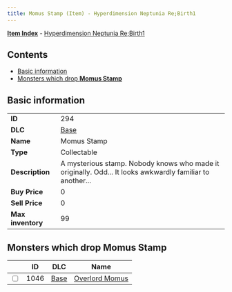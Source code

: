 ```yaml
---
title: Momus Stamp (Item) - Hyperdimension Neptunia Re;Birth1
---
```


[**Item Index**](/neptunia/rb1/item/index.html) - [Hyperdimension Neptunia Re;Birth1](/neptunia/rb1)

## Contents

- [Basic information](#basic-information)
- [Monsters which drop **Momus Stamp**](#monsters-which-drop-momus-stamp)

## Basic information

|   |   |
| -- | -- |
| **ID** | 294 |
| **DLC** | [Base](/neptunia/rb1/dlc/1-base.html) |
| **Name** | Momus Stamp |
| **Type** | Collectable |
| **Description** | A mysterious stamp. Nobody knows who made it originally. Odd... It looks awkwardly familiar to another... |
| **Buy Price** | 0 |
| **Sell Price** | 0 |
| **Max inventory** | 99 |


## Monsters which drop **Momus Stamp**

|    | ID | DLC | Name |
| -- | -- | --- | ---- |
| <input type="checkbox" id="rb1-monster-1-1046" class="trackbox" /> | 1046 | [Base](/neptunia/rb1/dlc/1-base.html) | [Overlord Momus](/neptunia/rb1/monster/1-1046-overlord-momus.html) |
